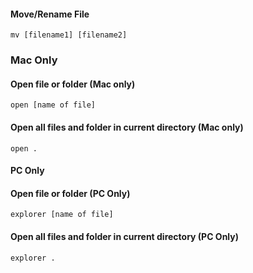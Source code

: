 #### Move/Rename File 

`mv [filename1] [filename2]`

### Mac Only 

#### Open file or folder (Mac only)

`open [name of file]`

#### Open all files and folder in current directory (Mac only)

`open .`

#### PC Only 

#### Open file or folder (PC Only)

`explorer [name of file]`

#### Open all files and folder in current directory (PC Only)

`explorer .`